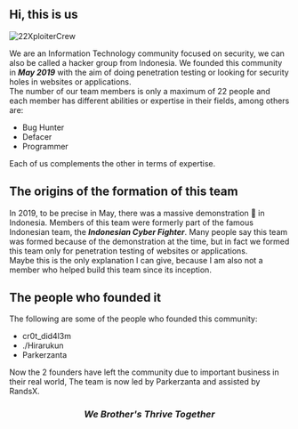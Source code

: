 ## Hi, this is us

![22XploiterCrew](https://encrypted-tbn0.gstatic.com/images?q=tbn:ANd9GcSMfSMbKc5f8CW3Cxq7QfM0JRiT2IkTxTxDtg&usqp=CAU)

We are an Information Technology community focused on security, we can also be called a hacker group from Indonesia. We founded this community in ***May 2019*** with the aim of doing penetration testing or looking for security holes in websites or applications.
<br/>
The number of our team members is only a maximum of 22 people and each member has different abilities or expertise in their fields, among others are:

- Bug Hunter
- Defacer
- Programmer

Each of us complements the other in terms of expertise.

## The origins of the formation of this team

In 2019, to be precise in May, there was a massive demonstration 🤯 in Indonesia. Members of this team were formerly part of the famous Indonesian team, the ***Indonesian Cyber ​​Fighter***. Many people say this team was formed because of the demonstration at the time, but in fact we formed this team only for penetration testing of websites or applications.
<br/>
Maybe this is the only explanation I can give, because I am also not a member who helped build this team since its inception.

## The people who founded it

The following are some of the people who founded this community:

- cr0t_did4l3m
- ./Hirarukun
- Parkerzanta

Now the 2 founders have left the community due to important business in their real world, The team is now led by Parkerzanta and assisted by RandsX.


***<h3 style="text-align: center;">We Brother's Thrive Together</h3>***

